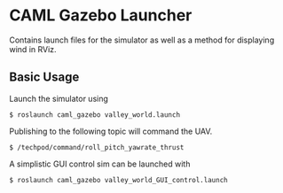# CAML Gazebo Launcher

Contains launch files for the simulator as well as a method for displaying wind in RViz.

## Basic Usage
Launch the simulator using 
```
$ roslaunch caml_gazebo valley_world.launch
```
Publishing to the following topic will command the UAV.
```
$ /techpod/command/roll_pitch_yawrate_thrust
```
A simplistic GUI control sim can be launched with
```
$ roslaunch caml_gazebo valley_world_GUI_control.launch
```